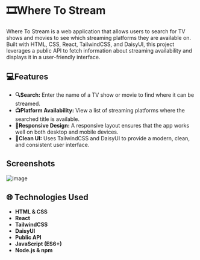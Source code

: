 
# 🎞️Where To Stream

Where To Stream is a web application that allows users to search for TV shows and movies to see which streaming platforms they are available on. Built with HTML, CSS, React, TailwindCSS, and DaisyUI, this project leverages a public API to fetch information about streaming availability and displays it in a user-friendly interface.



##  💻Features

- **🔍Search:** Enter the name of a TV show or movie to find where it can be streamed.
- **📺Platform Availability:** View a list of streaming platforms where the searched title is available.
- **📱Responsive Design:** A responsive layout ensures that the app works well on both desktop and mobile devices.
- **🎨Clean UI:** Uses TailwindCSS and DaisyUI to provide a modern, clean, and consistent user interface.

## Screenshots
![image](https://github.com/user-attachments/assets/24fd36d9-9deb-479d-914b-2174cc64ba8c)




## 🌐 Technologies Used

- **HTML & CSS** 
- **React**
- **TailwindCSS**
- **DaisyUI**
- **Public API**
- **JavaScript (ES6+)**
- **Node.js & npm**
